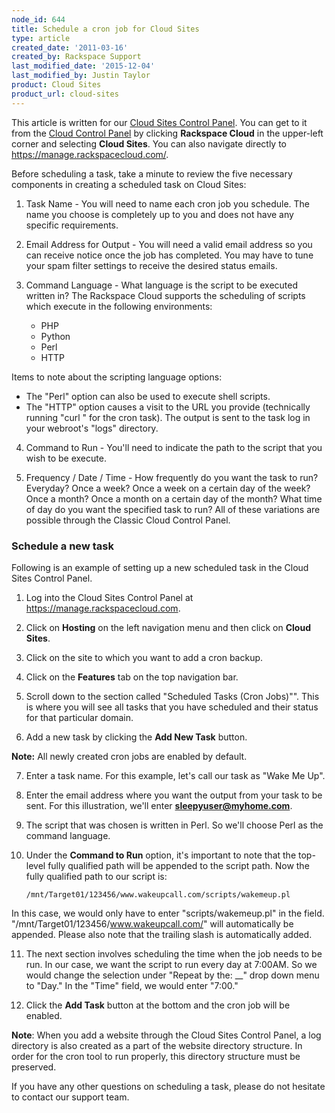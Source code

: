 ```yaml
---
node_id: 644
title: Schedule a cron job for Cloud Sites
type: article
created_date: '2011-03-16'
created_by: Rackspace Support
last_modified_date: '2015-12-04'
last_modified_by: Justin Taylor
product: Cloud Sites
product_url: cloud-sites
---
```


This article is written for our [Cloud Sites Control Panel](https://manage.rackspacecloud.com/). You can get to it from the [Cloud Control Panel](https://mycloud.rackspace.com) by clicking **Rackspace Cloud** in the upper-left corner and selecting **Cloud Sites**. You can also navigate directly to <https://manage.rackspacecloud.com/>.

Before scheduling a task, take a minute to review the five necessary
components in creating a scheduled task on Cloud Sites:

1. Task Name - You will need to name each cron job you schedule. The
name you choose is completely up to you and does not have any specific
requirements.

2. Email Address for Output - You will need a valid email address so you
can receive notice once the job has completed. You may have to tune your
spam filter settings to receive the desired status emails.

3. Command Language - What language is the script to be executed written
in? The Rackspace Cloud supports the scheduling of scripts which execute
in the following environments:

    * PHP
    * Python
    * Perl
    * HTTP

Items to note about the scripting language options:

-   The "Perl" option can also be used to execute shell scripts.
-   The "HTTP" option causes a visit to the URL you provide (technically
    running "curl <URL>" for the cron task).  The output is sent
    to the task log in your webroot's "logs" directory.

4. Command to Run - You'll need to indicate the path to the script that
you wish to be execute.

5. Frequency / Date / Time - How frequently do you want the task to run?
Everyday? Once a week? Once a week on a certain day of the week? Once a
month? Once a month on a certain day of the month? What time of day do
you want the specified task to run? All of these variations are possible
through the Classic Cloud Control Panel.

### Schedule a new task

Following is an example of setting up a new scheduled task in the Cloud Sites
Control Panel.

1. Log into the Cloud Sites Control Panel at <https://manage.rackspacecloud.com>.

2. Click on **Hosting** on the left navigation menu and then click on **Cloud Sites**.

3. Click on the site to which you want to add a cron backup.

4. Click on the **Features** tab on the top navigation bar.

5. Scroll down to the section called "Scheduled Tasks (Cron Jobs)"". This
is where you will see all tasks that you have scheduled and their status
for that particular domain.

6. Add a new task by clicking the **Add New Task** button.

  **Note:** All newly created cron jobs are enabled by default.

7. Enter a task name. For this example, let's call our task as "Wake Me
Up".

8. Enter the email address where you want the output from your task to
be sent. For this illustration, we'll enter **sleepyuser@myhome.com**.

9. The script that was chosen is written in Perl. So we'll choose Perl
as the command language.

10. Under the **Command to Run** option, it's important to note that the
top-level fully qualified path will be appended to the script path. Now
the fully qualified path to our script is:

        /mnt/Target01/123456/www.wakeupcall.com/scripts/wakemeup.pl

In this case, we would only have to enter "scripts/wakemeup.pl" in the
field. "/mnt/Target01/123456/www.wakeupcall.com/" will automatically be
appended. Please also note that the trailing slash is automatically
added.


11. The next section involves scheduling the time when the job needs to
be run. In our case, we want the script to run every day at 7:00AM. So
we would change the selection under "Repeat by the: \_\_" drop down menu
to "Day." In the "Time" field, we would enter "7:00."

12. Click the **Add Task** button at the bottom and the cron job will be
enabled.

**Note**: When you add a website through the Cloud Sites Control Panel,
a log directory is also created as a part of the website directory
structure. In order for the cron tool to run properly, this directory
structure must be preserved.

If you have any other questions on scheduling a task, please do not
hesitate to contact our support team.
